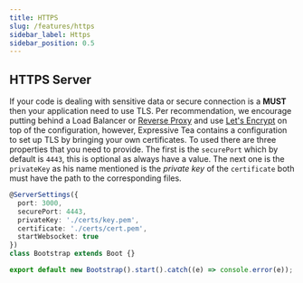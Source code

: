 ```yaml
---
title: HTTPS
slug: /features/https
sidebar_label: Https
sidebar_position: 0.5
---
```


## HTTPS Server

If your code is dealing with sensitive data or secure connection is a **MUST** then your application need to use TLS. Per
recommendation, we encourage putting behind a Load Balancer or [Reverse Proxy](https://www.nginx.com/resources/wiki/start/topics/examples/reverseproxycachingexample/)
and use [Let's Encrypt](https://letsencrypt.org) on top of the configuration, however, Expressive Tea contains a configuration
to set up TLS by bringing your own certificates. To used there are three properties that you need to provide. The first is
the `securePort` which by default is `4443`, this is optional as always have a value. The next one is the `privateKey`
as his name mentioned is the _private key_ of the `certificate` both must have the path to the corresponding files.

```typescript title="main.ts" {3-5}
@ServerSettings({
  port: 3000,
  securePort: 4443,
  privateKey: './certs/key.pem',
  certificate: './certs/cert.pem',
  startWebsocket: true
})
class Bootstrap extends Boot {}

export default new Bootstrap().start().catch((e) => console.error(e));
```
